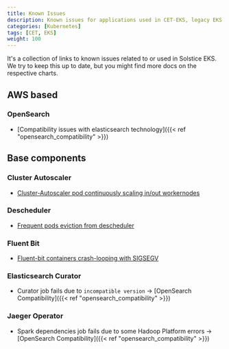 ```yaml
---
title: Known Issues
description: Known issues for applications used in CET-EKS, legacy EKS or both.
categories: [Kubernetes]
tags: [CET, EKS]
weight: 100
---
```


It's a collection of links to known issues related to or used in Solstice EKS. We try to keep this up to date, but you might find more docs on the respective charts.

## AWS based

### OpenSearch
- [Compatibility issues with elasticsearch technology]({{< ref "opensearch_compatibility" >}})

## Base components

### Cluster Autoscaler
- [Cluster-Autoscaler pod continuously scaling in/out workernodes](https://github.vodafone.com/VFDE-SOL/k8s-modules-sol/blob/master/charts/cluster-autoscaler/docs/KNOWN_ISSUES.md)

### Descheduler
- [Frequent pods eviction from descheduler](https://github.vodafone.com/VFDE-SOL/k8s-modules-sol/blob/master/charts/descheduler/docs/KNOWN_ISSUES.md)

### Fluent Bit
- [Fluent-bit containers crash-looping with SIGSEGV](https://github.vodafone.com/VFDE-SOL/k8s-modules-sol/blob/master/charts/fluent-bit/docs/KNOWN_ISSUES.md#fluent-bit-containers-crash-looping-with-sigsegv)

### Elasticsearch Curator
- Curator job fails due to `incompatible version` -> [OpenSearch Compatibility]({{< ref "opensearch_compatibility" >}})

### Jaeger Operator
- Spark dependencies job fails due to some Hadoop Platform errors -> [OpenSearch Compatibility]({{< ref "opensearch_compatibility" >}})
